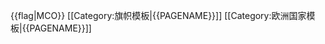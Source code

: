 {{flag|MCO}}<noinclude>
[[Category:旗帜模板|{{PAGENAME}}]]
[[Category:欧洲国家模板|{{PAGENAME}}]]

</noinclude>
